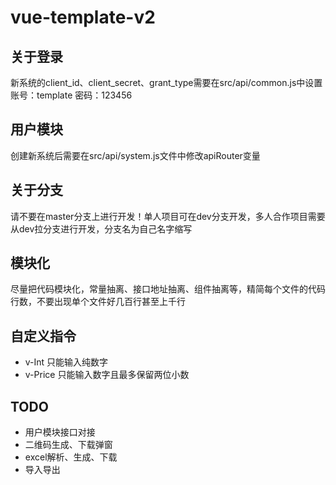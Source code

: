 # vue-template-v2

## 关于登录

新系统的client_id、client_secret、grant_type需要在src/api/common.js中设置
账号：template
密码：123456

## 用户模块

创建新系统后需要在src/api/system.js文件中修改apiRouter变量

## 关于分支

请不要在master分支上进行开发！单人项目可在dev分支开发，多人合作项目需要从dev拉分支进行开发，分支名为自己名字缩写

## 模块化

尽量把代码模块化，常量抽离、接口地址抽离、组件抽离等，精简每个文件的代码行数，不要出现单个文件好几百行甚至上千行

## 自定义指令

- v-Int 只能输入纯数字
- v-Price 只能输入数字且最多保留两位小数

## TODO

- 用户模块接口对接
- 二维码生成、下载弹窗
- excel解析、生成、下载
- 导入导出
